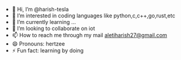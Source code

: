 - 👋 Hi, I’m @harish-tesla
- 👀 I’m interested in coding languages like python,c,c++,go,rust,etc
- 🌱 I’m currently learning ...
- 💞️ I’m looking to collaborate on iot
- 📫 How to reach me through my mail aletiharish27@gmail.com
- 😄 Pronouns: hertzee
- ⚡ Fun fact: learning by doing 

<!---
harish-tesla/harish-tesla is a ✨ special ✨ repository because its `README.md` (this file) appears on your GitHub profile.
You can click the Preview link to take a look at your changes.
--->
